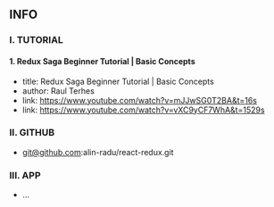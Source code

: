 ## INFO

### I. TUTORIAL

#### 1. Redux Saga Beginner Tutorial | Basic Concepts

- title: Redux Saga Beginner Tutorial | Basic Concepts
- author: Raul Terhes
- link: https://www.youtube.com/watch?v=mJJwSG0T2BA&t=16s
- link: https://www.youtube.com/watch?v=vXC9yCF7WhA&t=1529s

### II. GITHUB

- git@github.com:alin-radu/react-redux.git

### III. APP

- ...
